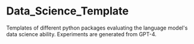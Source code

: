 # Data_Science_Template
Templates of different python packages evaluating the language model's data science ability. Experiments are generated from GPT-4.
